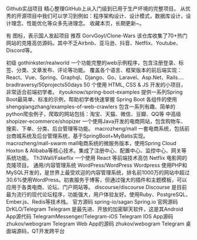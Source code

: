 Github实战项目
精心整理GitHub上从入门级到已用于生产坏境的完整项目。 从优秀的开源项目中我们可以学习到例如：程序架构设计、设计模式，数据库设计，设计理念、性能优化等众多先进理念。
收藏本页，长期更新~。

有  图标，表示国人发起项目
推荐
GorvGoyl/Clone-Wars 该仓库收集了70+热门网站的克隆高仿源码。其中不乏Airbnb、亚马逊、抖音、Netflix、Youtube、Discord等。

初级
gothinkster/realworld  一个功能完整的web示例程序，包含注册登录、标签、分类、文章发布、评论等功能。 覆盖各个语言、框架版本的前后端实现：React、Vue、Spring、Graphql、Django、Go、Laravel、Asp.Net、Rails....
bradtraversy/50projects50days  50 个使用 HTML, CSS & JS 开发的小项目，非常适合前端初学者。
 ityouknow/spring-boot-examples  提供一系列Spring Boot最简单、标准的示例，帮助初学者快速掌握 Spring Boot 各组件的使用
 shengqiangzhang/examples-of-web-crawlers  包含一系列有趣、简单的python爬虫例子，爬取的网站包括：淘宝、天猫、微信、豆瓣、QQ等
中高级
shopizer-ecommerce/shopizer  一个使用Java开发的电商网站，包含购物车、搜索、下单、分类、后台管理等功能。
 macrozheng/mall  一套电商系统，包括前台商城系统及后台管理系统，基于SpringBoot+MyBatis实现。
 macrozheng/mall-swarm  mall电商系统的微服务版本，使用Spring Cloud Hoxton & Alibaba等核心技术。集成了注册中心、配置中心、监控中心、网关等系统功能。
Th3Wall/Fakeflix  一个使用 React 等前端技术高仿 Netflix 电影网的克隆项目。
通用/内容管理系统
WordPress/WordPress  Wordpress 使用PHP和MySQL开发的，是世界上最受欢迎的内容管理系统，排名前1000万的网站中超过30.6%使用WordPress。初衷服务于博客，但通过强大的插件和主题模板，可以应用于各类电商、论坛、门户网站等。
discourse/discourse  Discourse 是目前最为流行的现代论坛程序，功能强大，用户体验友好。使用Ruby、PostgreSQL、Ember.js、Redis等技术栈。
官方源码
spring-io/sagan  Spring.io 官网源码
DrKLO/Telegram  Telegram 是最先进、开放的加密聊天软件，这是其Android App源代码
TelegramMessenger/Telegram-iOS  Telegram IOS App源码
zhukov/webogram  Telegram Web App的源码
zhukov/webogram  Telegram 桌面端源码，QT开发跨平台
